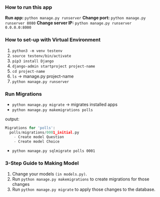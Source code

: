 ### How to run this app

**Run app:** `python manage.py runserver`
**Change port:** `python manage.py runserver 8080`
**Change server IP:** `python manage.py runserver 0.0.0.0:8000`

### How to set-up with Virtual Environment

1. `python3 -m venv testenv`
2. `source testenv/bin/activate`
3. `pip3 install Django`
4. `django-admin startproject project-name`
5. `cd project-name`
6. `ls` -> manage.py project-name
7. `python manage.py runserver`

### Run Migrations

- `python manage.py migrate` -> migrates installed apps
- `python manage.py makemigrations polls`

output:

```py
Migrations for 'polls':
  polls/migrations/0001_initial.py
    - Create model Question
    - Create model Choice
```

- `python manage.py sqlmigrate polls 0001`

### 3-Step Guide to Making Model

1. Change your models `(in models.py)`.
2. Run `python manage.py makemigrations` to create migrations for those changes
3. Run `python manage.py migrate` to apply those changes to the database.
